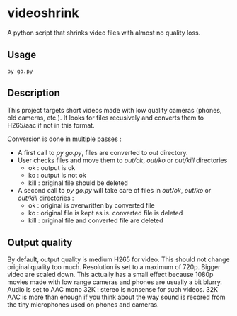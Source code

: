 # videoshrink
A python script that shrinks video files with almost no quality loss.

## Usage

```shell
py go.py
```

## Description
This project targets short videos made with low quality cameras (phones, old cameras, etc.).
It looks for files recusively and converts them to H265/aac if not in this format.

Conversion is done in multiple passes :

- A first call to *py go.py*, files are converted to *out* directory.
- User checks files and move them to *out/ok*, *out/ko* or *out/kill* directories
    - ok : output is ok
    - ko : output is not ok
    - kill : original file should be deleted
- A second call to *py go.py* will take care of files in *out/ok*, *out/ko* or *out/kill* directories :
    - ok : original is overwritten by converted file
    - ko : original file is kept as is. converted file is deleted
    - kill : original file and converted file are deleted

## Output quality
By default, output quality is medium H265 for video. This should not change original quality too much.
Resolution is set to a maximum of 720p. Bigger video are scaled down. This actually has a small effect because 1080p movies made with low range cameras and phones are usually a bit blurry.
Audio is set to AAC mono 32K : stereo is nonsense for such videos. 32K AAC is more than enough if you think about the way sound is recored from the tiny microphones used on phones and cameras.
